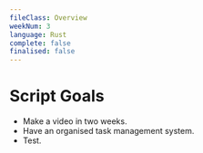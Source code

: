 ```yaml
---
fileClass: Overview
weekNum: 3
language: Rust
complete: false
finalised: false
---
```

# Script Goals

- Make a video in two weeks.
- Have an organised task management system.
- Test.